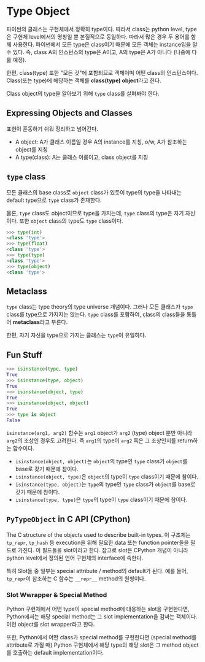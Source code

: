 # Type Object

파이썬의 클래스는 구현체에서 정확히 type이다. 따라서 class는 python level, type은 구현체 level에서의 명칭일 뿐 본질적으로 동일하다. 따라서 많은 경우 두 용어를 함께 사용한다.
파이썬에서 모든 type은 class이기 때문에 모든 객체는 instance임을 알 수 있다.
즉, class A의 인스턴스의 type은 A이고, A의 type은 A가 아니다 (나중에 다룰 예정).

한편, class(type) 또한 "모든 것"에 포함되므로 객체이며 어떤 class의 인스턴스이다.
Class(또는 type)에 해당하는 객체를 **class(type) object**라고 한다.

Class object의 type을 알아보기 위해 `type` class를 살펴봐야 한다.

## Expressing Objects and Classes

표현이 혼동하기 쉬워 정리하고 넘어간다.

* A object: A가 클래스 이름일 경우 A의 instance를 지칭, o/w, A가 참조하는 object를 지칭
* A type(class): A는 클래스 이름이고, class object를 지칭

## `type` class

모든 클래스의 base class로 `object` class가 있듯이 type의 type을 나타내는 default type으로 `type` class가 존재한다.

물론, `type` class도 object이므로 type을 가지는데, `type` class의 type은 자기 자신이다.
또한 `object` class의 type도 `type` class이다.

```py
>>> type(int)
<class 'type'>
>>> type(float)
<class 'type'>
>>> type(type)
<class 'type'>
>>> type(object)
<class 'type'>
```

## Metaclass

`type` class는 type theory의 type universe 개념이다.
그러나 모든 클래스가 `type` class를 type으로 가지지는 않는다.
`type` class를 포함하여, class의 class들을 통틀어 **metaclass**라고 부른다.

한편, 자기 자신을 type으로 가지는 클래스는 `type`이 유일하다.

## Fun Stuff

```py
>>> isinstance(type, type)
True
>>> isinstance(type, object)
True
>>> isinstance(object, type)
True
>>> isinstance(object, object)
True
>>> type is object
False
```

`isinstance(arg1, arg2)` 함수는 `arg1` object가 `arg2` (type) object 뿐만 아니라 `arg2`의 조상인 경우도 고려한다.
즉 `arg1`의 type이 `arg2` 혹은 그 조상인지를 return하는 함수이다.

- `isinstance(object, object)`는 `object`의 type인 `type` class가 `object`를 base로 갖기 때문에 참이다.
- `isinstance(object, type)`은 `object`의 type이 `type` class이기 때문에 참이다.
- `isinstance(type, object)`는 `type`의 type인 `type` class가 `object`를 base로 갖기 때문에 참이다.
- `isinstance(type, type)`은 `type`의 type이 `type` class이기 때문에 참이다.

## `PyTypeObject` in C API (CPython)

The C structure of the objects used to describe built-in types.
이 구조체는 `tp_repr`, `tp_hash` 등 execution을 위해 필요한 data 또는 function pointer들을 필드로 가진다. 이 필드들을 slot이라고 한다.
참고로 slot은 CPython 개념이 아니라 python level에서 정의된 언어 구현체의 interface에 속한다.

특히 Slot들 중 일부는 special attribute / method의 default가 된다.
예를 들어, `tp_repr`이 참조하는 C 함수는 `__repr__` method의 원형이다.

### Slot Wwrapper & Special Method

Python 구현체에서 어떤 type이 special method에 대응하는 slot을 구현한다면,
Python에서는 해당 special method는 그 slot implementation을 감싸는 객체이다.
이런 object를 slot wrapper라고 한다.

또한, Python에서 어떤 class가 special method를 구현한다면 (special method를 attribute로 가질 때) Python 구현체에서 해당 type의 해당 slot은 그 method object를 호출하는 default implementation이다.

